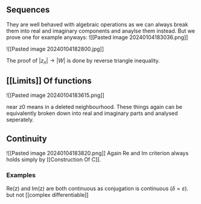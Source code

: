 ## Sequences
They are well behaved with algebraic operations as we can always break them into real and imaginary components and anaylse them instead. But we prove one for example anyways:
![[Pasted image 20240104183036.png]]

![[Pasted image 20240104182800.jpg]]

The proof of $|z_{n}| \to |W|$ is done by reverse triangle inequality.

## [[Limits]] Of functions
![[Pasted image 20240104183615.png]]

near z0 means in a deleted neighbourhood. These things again can be equivalently broken down into real and imaginary parts and analysed seperately.

## Continuity

![[Pasted image 20240104183820.png]]
Again Re and Im criterion always holds simply by [[Construction Of C]].

### Examples
Re(z) and Im(z) are both continuous as conjugation is continuous ($\delta=\varepsilon$). but not [[complex differentiable]]


